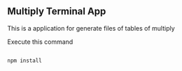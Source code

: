 ## Multiply Terminal App

This is a application for generate files of tables of multiply

Execute this command

```

npm install
```